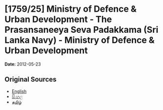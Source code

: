 # [1759/25] Ministry of Defence & Urban Development - The Prasansaneeya Seva Padakkama (Sri Lanka Navy) - Ministry of Defence & Urban Development

**Date:** 2012-05-23

## Original Sources

- [English](https://documents.gov.lk/view/extra-gazettes/2012/5/1759-25_E.pdf)
- [සිංහල](https://documents.gov.lk/view/extra-gazettes/2012/5/1759-25_S.pdf)
- [தமிழ்](https://documents.gov.lk/view/extra-gazettes/2012/5/1759-25_T.pdf)
